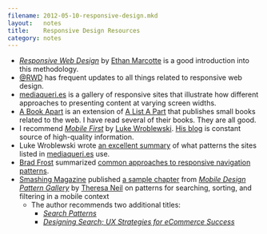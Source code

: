 ```yaml
---
filename: 2012-05-10-responsive-design.mkd
layout:   notes
title:    Responsive Design Resources
category: notes
---
```


 - _[Responsive Web Design][1]_ by [Ethan Marcotte][2] is a good introduction into this methodology.
 - [@RWD][3] has frequent updates to all things related to responsive web design.
 - [mediaqueri.es][4] is a gallery of responsive sites that illustrate how different approaches to presenting content at varying screen widths.
 - [A Book Apart][5] is an extension of [A List A Part][6] that publishes small books related to the web. I have read several of their books. They are all good.
 - I recommend _[Mobile First][7]_ by [Luke Wroblewski][8]. [His blog][9] is constant source of high-quality information.
 - Luke Wroblewski wrote [an excellent summary][10] of what patterns the sites listed in [mediaqueri.es][4] use.
 - [Brad Frost][11] summarized [common approaches to responsive navigation patterns][12].
 - [Smashing Magazine][13] published [a sample chapter][14] from _[Mobile Design Pattern Gallery][15]_ by [Theresa Neil][16] on patterns for searching, sorting, and filtering in a mobile context
   - The author recommends two additional titles:
     - _[Search Patterns][17]_
     - _[Designing Search; UX Strategies for eCommerce Success][18]_

[1]:  http://www.abookapart.com/products/responsive-web-design
[2]:  https://twitter.com/beep
[3]:  https://twitter.com/rwd
[5]:  http://www.abookapart.com
[6]:  http://www.alistapart.com/
[7]:  http://www.abookapart.com/products/mobile-first
[8]:  http://www.lukew.com/
[9]:  http://www.lukew.com/ff/
[4]:  http://mediaqueri.es/
[10]: http://www.lukew.com/ff/entry.asp?1514
[11]: http://bradfrostweb.com/
[12]: http://bradfrostweb.com/blog/web/responsive-nav-patterns/
[13]: http://smashingmagazine.com/
[14]: http://uxdesign.smashingmagazine.com/2012/04/10/ui-patterns-for-mobile-apps-search-sort-filter/
[15]: http://www.mobiledesignpatterngallery.com/
[16]: http://www.theresaneil.com/
[17]: http://searchpatterns.org/
[18]: http://www.scribd.com/doc/59490696/Designing-Search-UX-Strategies-for-eCommerce-Success

